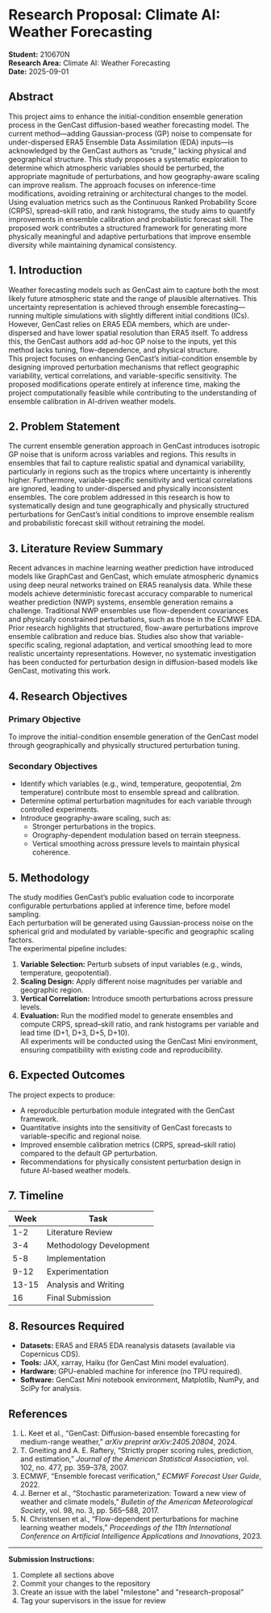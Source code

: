 # Research Proposal: Climate AI: Weather Forecasting

**Student:** 210670N  
**Research Area:** Climate AI: Weather Forecasting  
**Date:** 2025-09-01  

## Abstract

This project aims to enhance the initial-condition ensemble generation process in the GenCast diffusion-based weather forecasting model. The current method—adding Gaussian-process (GP) noise to compensate for under-dispersed ERA5 Ensemble Data Assimilation (EDA) inputs—is acknowledged by the GenCast authors as “crude,” lacking physical and geographical structure. This study proposes a systematic exploration to determine which atmospheric variables should be perturbed, the appropriate magnitude of perturbations, and how geography-aware scaling can improve realism. The approach focuses on inference-time modifications, avoiding retraining or architectural changes to the model. Using evaluation metrics such as the Continuous Ranked Probability Score (CRPS), spread–skill ratio, and rank histograms, the study aims to quantify improvements in ensemble calibration and probabilistic forecast skill. The proposed work contributes a structured framework for generating more physically meaningful and adaptive perturbations that improve ensemble diversity while maintaining dynamical consistency.

## 1. Introduction

Weather forecasting models such as GenCast aim to capture both the most likely future atmospheric state and the range of plausible alternatives. This uncertainty representation is achieved through ensemble forecasting—running multiple simulations with slightly different initial conditions (ICs). However, GenCast relies on ERA5 EDA members, which are under-dispersed and have lower spatial resolution than ERA5 itself. To address this, the GenCast authors add ad-hoc GP noise to the inputs, yet this method lacks tuning, flow-dependence, and physical structure.  
This project focuses on enhancing GenCast’s initial-condition ensemble by designing improved perturbation mechanisms that reflect geographic variability, vertical correlations, and variable-specific sensitivity. The proposed modifications operate entirely at inference time, making the project computationally feasible while contributing to the understanding of ensemble calibration in AI-driven weather models.

## 2. Problem Statement

The current ensemble generation approach in GenCast introduces isotropic GP noise that is uniform across variables and regions. This results in ensembles that fail to capture realistic spatial and dynamical variability, particularly in regions such as the tropics where uncertainty is inherently higher. Furthermore, variable-specific sensitivity and vertical correlations are ignored, leading to under-dispersed and physically inconsistent ensembles. The core problem addressed in this research is how to systematically design and tune geographically and physically structured perturbations for GenCast’s initial conditions to improve ensemble realism and probabilistic forecast skill without retraining the model.

## 3. Literature Review Summary

Recent advances in machine learning weather prediction have introduced models like GraphCast and GenCast, which emulate atmospheric dynamics using deep neural networks trained on ERA5 reanalysis data. While these models achieve deterministic forecast accuracy comparable to numerical weather prediction (NWP) systems, ensemble generation remains a challenge. Traditional NWP ensembles use flow-dependent covariances and physically constrained perturbations, such as those in the ECMWF EDA.  
Prior research highlights that structured, flow-aware perturbations improve ensemble calibration and reduce bias. Studies also show that variable-specific scaling, regional adaptation, and vertical smoothing lead to more realistic uncertainty representations. However, no systematic investigation has been conducted for perturbation design in diffusion-based models like GenCast, motivating this work.

## 4. Research Objectives

### Primary Objective
To improve the initial-condition ensemble generation of the GenCast model through geographically and physically structured perturbation tuning.

### Secondary Objectives
- Identify which variables (e.g., wind, temperature, geopotential, 2m temperature) contribute most to ensemble spread and calibration.
- Determine optimal perturbation magnitudes for each variable through controlled experiments.
- Introduce geography-aware scaling, such as:
  - Stronger perturbations in the tropics.
  - Orography-dependent modulation based on terrain steepness.
  - Vertical smoothing across pressure levels to maintain physical coherence.

## 5. Methodology

The study modifies GenCast’s public evaluation code to incorporate configurable perturbations applied at inference time, before model sampling.  
Each perturbation will be generated using Gaussian-process noise on the spherical grid and modulated by variable-specific and geographic scaling factors.  
The experimental pipeline includes:
1. **Variable Selection:** Perturb subsets of input variables (e.g., winds, temperature, geopotential).
2. **Scaling Design:** Apply different noise magnitudes per variable and geographic region.
3. **Vertical Correlation:** Introduce smooth perturbations across pressure levels.
4. **Evaluation:** Run the modified model to generate ensembles and compute CRPS, spread–skill ratio, and rank histograms per variable and lead time (D+1, D+3, D+5, D+10).  
All experiments will be conducted using the GenCast Mini environment, ensuring compatibility with existing code and reproducibility.

## 6. Expected Outcomes

The project expects to produce:
- A reproducible perturbation module integrated with the GenCast framework.  
- Quantitative insights into the sensitivity of GenCast forecasts to variable-specific and regional noise.  
- Improved ensemble calibration metrics (CRPS, spread–skill ratio) compared to the default GP perturbation.  
- Recommendations for physically consistent perturbation design in future AI-based weather models.

## 7. Timeline

| Week | Task |
|------|------|
| 1-2  | Literature Review |
| 3-4  | Methodology Development |
| 5-8  | Implementation |
| 9-12 | Experimentation |
| 13-15| Analysis and Writing |
| 16   | Final Submission |

## 8. Resources Required

- **Datasets:** ERA5 and ERA5 EDA reanalysis datasets (available via Copernicus CDS).  
- **Tools:** JAX, xarray, Haiku (for GenCast Mini model evaluation).  
- **Hardware:** GPU-enabled machine for inference (no TPU required).  
- **Software:** GenCast Mini notebook environment, Matplotlib, NumPy, and SciPy for analysis.  

## References

1. L. Keet et al., “GenCast: Diffusion-based ensemble forecasting for medium-range weather,” *arXiv preprint arXiv:2405.20804*, 2024.  
2. T. Gneiting and A. E. Raftery, “Strictly proper scoring rules, prediction, and estimation,” *Journal of the American Statistical Association*, vol. 102, no. 477, pp. 359–378, 2007.  
3. ECMWF, “Ensemble forecast verification,” *ECMWF Forecast User Guide*, 2022.  
4. J. Berner et al., “Stochastic parameterization: Toward a new view of weather and climate models,” *Bulletin of the American Meteorological Society*, vol. 98, no. 3, pp. 565–588, 2017.  
5. N. Christensen et al., “Flow-dependent perturbations for machine learning weather models,” *Proceedings of the 11th International Conference on Artificial Intelligence Applications and Innovations*, 2023.  

---

**Submission Instructions:**  
1. Complete all sections above  
2. Commit your changes to the repository  
3. Create an issue with the label "milestone" and "research-proposal"  
4. Tag your supervisors in the issue for review
